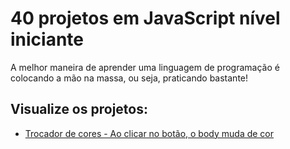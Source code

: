# 40 projetos em JavaScript nível iniciante

A melhor maneira de aprender uma linguagem de programação é colocando a mão na massa, ou seja, praticando bastante!

## Visualize os projetos:
* [Trocador de cores - Ao clicar no botão, o body muda de cor](https://userdajheni.github.io/projetos-javascript-iniciante/trocador-cores/index.html)
